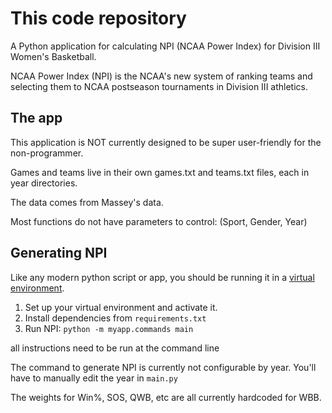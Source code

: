 # This code repository

A Python application for calculating NPI (NCAA Power Index) for Division III Women's Basketball.

NCAA Power Index (NPI) is the NCAA's new system of ranking teams and selecting them to NCAA postseason tournaments in Division III athletics.

## The app

This application is NOT currently designed to be super user-friendly for the non-programmer.

Games and teams live in their own games.txt and teams.txt files, each in year directories.

The data comes from Massey's data.

Most functions do not have parameters to control: (Sport, Gender, Year)

## Generating NPI

Like any modern python script or app, you should be running it in a [virtual environment](https://docs.python.org/3/library/venv.html).

1. Set up your virtual environment and activate it.
2. Install dependencies from `requirements.txt`
3. Run NPI: `python -m myapp.commands main`

all instructions need to be run at the command line

The command to generate NPI is currently not configurable by year. You'll have to manually edit the year in `main.py`

The weights for Win%, SOS, QWB, etc are all currently hardcoded for WBB.

